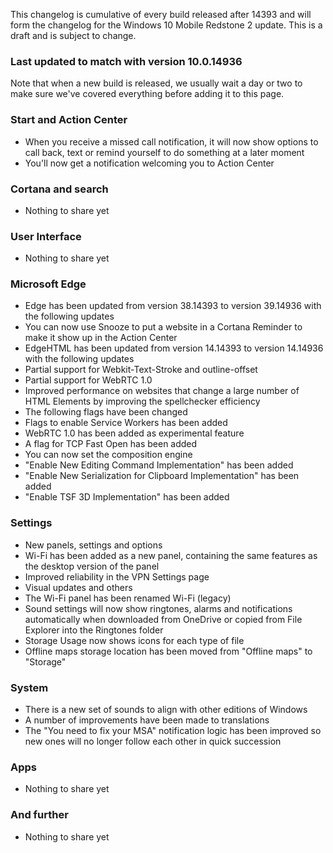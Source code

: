 This changelog is cumulative of every build released after 14393 and will form the changelog for the Windows 10 Mobile Redstone 2 update. This is a draft and is subject to change.

### Last updated to match with version 10.0.14936
Note that when a new build is released, we usually wait a day or two to make sure we've covered everything before adding it to this page.

### Start and Action Center
- When you receive a missed call notification, it will now show options to call back, text or remind yourself to do something at a later moment
- You'll now get a notification welcoming you to Action Center

### Cortana and search
- Nothing to share yet

### User Interface
- Nothing to share yet

### Microsoft Edge
- Edge has been updated from version 38.14393 to version 39.14936 with the following updates
 - You can now use Snooze to put a website in a Cortana Reminder to make it show up in the Action Center
- EdgeHTML has been updated from version 14.14393 to version 14.14936 with the following updates
 - Partial support for Webkit-Text-Stroke and outline-offset
 - Partial support for WebRTC 1.0
 - Improved performance on websites that change a large number of HTML Elements by improving the spellchecker efficiency
- The following flags have been changed
 - Flags to enable Service Workers has been added
 - WebRTC 1.0 has been added as experimental feature
 - A flag for TCP Fast Open has been added
 - You can now set the composition engine
 - "Enable New Editing Command Implementation" has been added
 - "Enable New Serialization for Clipboard Implementation" has been added
 - "Enable TSF 3D Implementation" has been added

### Settings
- New panels, settings and options
 - Wi-Fi has been added as a new panel, containing the same features as the desktop version of the panel
 - Improved reliability in the VPN Settings page
- Visual updates and others
 - The Wi-Fi panel has been renamed Wi-Fi (legacy)
 - Sound settings will now show ringtones, alarms and notifications automatically when downloaded from OneDrive or copied from File Explorer into the Ringtones folder
 - Storage Usage now shows icons for each type of file
 - Offline maps storage location has been moved from "Offline maps" to "Storage"

### System
- There is a new set of sounds to align with other editions of Windows
- A number of improvements have been made to translations
- The "You need to fix your MSA" notification logic has been improved so new ones will no longer follow each other in quick succession

### Apps
- Nothing to share yet

### And further
- Nothing to share yet